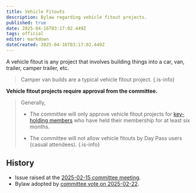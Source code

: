 ```yaml
---
title: Vehicle Fitouts
description: Bylaw regarding vehicle fitout projects.
published: true
date: 2025-04-16T03:17:02.449Z
tags: official
editor: markdown
dateCreated: 2025-04-16T03:17:02.449Z
---
```


A vehicle fitout is any project that involves building things into a car, van, trailer, camper trailer, etc.

> Camper van builds are a typical vehicle fitout project.
{.is-info}


**Vehicle fitout projects require approval from the committee.**

> Generally,
> 
> * The committee will only approve vehicle fitout projects for [key-holding members](https://wiki.artifactory.org.au/en/docs/policies/bylaws#rfid-keys-for-members) who have held their membership for at least six months.
> 
> * The committee will not allow vehicle fitouts by Day Pass users (casual attendees).
{.is-info}


## History
* Issue raised at the [2025-02-15 committee meeting](https://wiki.artifactory.org.au/en/minutes/Committee/2025-02-15#vehicle-fitout-restrictions).
* Bylaw adopted by [committee vote on 2025-02-22](https://vote.artifactory.org.au/d/3eL6yOqs/).